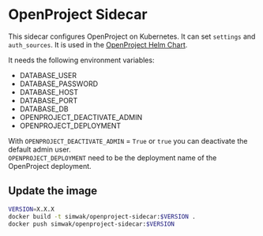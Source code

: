 # OpenProject Sidecar
This sidecar configures OpenProject on Kubernetes. It can set `settings` and `auth_sources`. It is used in the [OpenProject Helm Chart](https://github.com/simwak/charts).

It needs the following environment variables:
- DATABASE_USER
- DATABASE_PASSWORD
- DATABASE_HOST
- DATABASE_PORT
- DATABASE_DB
- OPENPROJECT_DEACTIVATE_ADMIN
- OPENPROJECT_DEPLOYMENT

With `OPENPROJECT_DEACTIVATE_ADMIN` = `True` or `true` you can deactivate the default admin user.  
`OPENPROJECT_DEPLOYMENT` need to be the deployment name of the OpenProject deployment.

## Update the image
``` bash
VERSION=X.X.X
docker build -t simwak/openproject-sidecar:$VERSION .
docker push simwak/openproject-sidecar:$VERSION
```